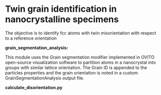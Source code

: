 # Twin grain identification in nanocrystalline specimens

The objective is to identify fcc atoms with twin misorientation with respect to a reference orientation

**grain_segmentation_analysis:**

This module uses the Grain segmentation modifier implemented in OVITO open-source visualization software to partition atoms in a nanocrystal into groups with similar lattice orientation. The Grain ID is appended to the particles properties and the grain orientation is noted in a custom GrainSegmentationAnalysis output file.

**calculate_disorientation.py**


